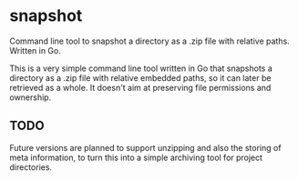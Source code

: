 # snapshot
Command line tool to snapshot a directory as a .zip file with relative paths. Written in Go.

This is a very simple command line tool written in Go that snapshots a directory as a .zip file with relative embedded paths, so it can later be retrieved as a whole. It doesn't aim at preserving file permissions and ownership.

## TODO

Future versions are planned to support unzipping and also the storing of meta information, to turn this into a simple archiving tool for project directories.
